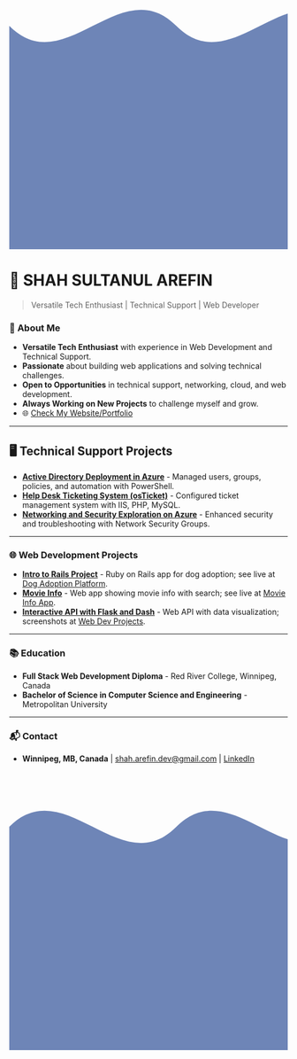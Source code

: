 
<svg width="100%" height="100" viewBox="0 0 100 100" preserveAspectRatio="none">
  <path d="M0,20 C20,40 40,0 60,20 C80,40 100,0 120,20 L120,120 L0,120 Z" fill="#6e85b7" />
</svg>

# 🎯 **SHAH SULTANUL AREFIN**

> Versatile Tech Enthusiast | Technical Support | Web Developer

### 🚀 **About Me**
- **Versatile Tech Enthusiast** with experience in Web Development and Technical Support.
- **Passionate** about building web applications and solving technical challenges.
- **Open to Opportunities** in technical support, networking, cloud, and web development.
- **Always Working on New Projects** to challenge myself and grow.
- 🌐 [Check My Website/Portfolio](https://tanweer-dot-dev.vercel.app)

---

## 🖥️ **Technical Support Projects**
- **[Active Directory Deployment in Azure](https://github.com/shahsarefin/Active-Directory-Implementation-in-Azure)** - Managed users, groups, policies, and automation with PowerShell.
- **[Help Desk Ticketing System (osTicket)](https://github.com/shahsarefin/Help-Desk-Ticketing-System-osTicket-)** - Configured ticket management system with IIS, PHP, MySQL.
- **[Networking and Security Exploration on Azure](https://github.com/shahsarefin/Networking-and-Security-Exploration-on-Azure)** - Enhanced security and troubleshooting with Network Security Groups.

---

### 🌐 **Web Development Projects**
- **[Intro to Rails Project](https://github.com/shahsarefin/Intro-To-Rails-Project-Shah)** - Ruby on Rails app for dog adoption; see live at [Dog Adoption Platform](https://intro-to-rails-project-shah.fly.dev/).
- **[Movie Info](https://github.com/shahsarefin/movie-info)** - Web app showing movie info with search; see live at [Movie Info App](https://movie-info-shah.vercel.app/).
- **[Interactive API with Flask and Dash](https://github.com/shahsarefin/Interactive-API-Flask-Dash)** - Web API with data visualization; screenshots at [Web Dev Projects](https://tanweer-dot-dev.vercel.app/web-dev-projects.html).

---

### 📚 **Education**
- **Full Stack Web Development Diploma** - Red River College, Winnipeg, Canada
- **Bachelor of Science in Computer Science and Engineering** - Metropolitan University

---

### 📬 **Contact**
- **Winnipeg, MB, Canada** | [shah.arefin.dev@gmail.com](mailto:shah.arefin.dev@gmail.com) | [LinkedIn](https://www.linkedin.com/in/shahsarefin)

<svg width="100%" height="100" viewBox="0 0 100 100" preserveAspectRatio="none">
  <path d="M0,20 C20,0 40,40 60,20 C80,0 100,40 120,20 L120,120 L0,120 Z" fill="#6e85b7" />
</svg>
